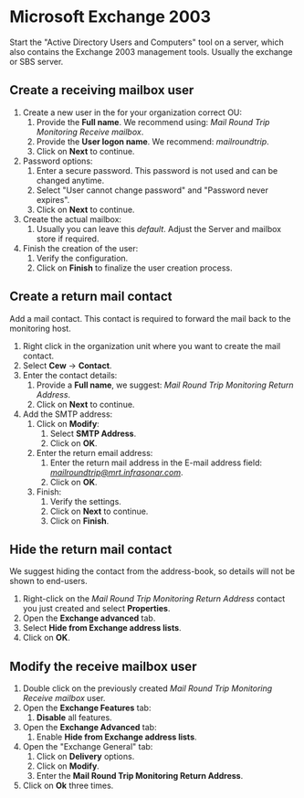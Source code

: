 # Microsoft Exchange 2003

Start the "Active Directory Users and Computers" tool on a server, which also contains the Exchange 2003 management tools. Usually the exchange or SBS server.

## Create a receiving mailbox user

1. Create a new user in the for your organization correct OU:
    1. Provide the **Full name**. We recommend using: *Mail Round Trip Monitoring Receive mailbox*.
    2. Provide the **User logon name**. We recommend: *mailroundtrip*.
    3. Click on **Next** to continue.
2. Password options:
    1. Enter a secure password. This password is not used and can be changed anytime.
    2. Select "User cannot change password" and "Password never expires".
    3. Click on **Next** to continue.
3. Create the actual mailbox:
    1. Usually you can leave this *default*. Adjust the Server and mailbox store if required.
4. Finish the creation of the user:
    1. Verify the configuration.
    2. Click on **Finish** to finalize the user creation process.

## Create a return mail contact

Add a mail contact. This contact is required to forward the mail back to the monitoring host.

1. Right click in the organization unit where you want to create the mail contact.
2. Select **Cew** -> **Contact**.
3. Enter the contact details:
   1. Provide a **Full name**, we suggest: *Mail Round Trip Monitoring Return Address*.
   2. Click on **Next** to continue.
4. Add the SMTP address:
    1. Click on **Modify**:
        1. Select **SMTP Address**.
        2. Click on **OK**.
    2. Enter the return email address:
        1. Enter the return mail address in the E-mail address field: *mailroundtrip@mrt.infrasonar.com*.
        2. Click on **OK**.
    3. Finish:
        1. Verify the settings.
        2. Click on **Next** to continue.
        3. Click on **Finish**.

## Hide the return mail contact

We suggest hiding the contact from the address-book, so details will not be shown to end-users.

1. Right-click on the *Mail Round Trip Monitoring Return Address* contact you just created and select **Properties**.
2. Open the **Exchange advanced** tab.
3. Select **Hide from Exchange address lists**.
4. Click on **OK**.

## Modify the receive mailbox user

1. Double click on the previously created *Mail Round Trip Monitoring Receive mailbox* user.
2. Open the **Exchange Features** tab:
    1. **Disable** all features.
3. Open the **Exchange Advanced** tab:
    1. Enable **Hide from Exchange address lists**.
4. Open the "Exchange General" tab:
    1. Click on **Delivery** options.
    2. Click on **Modify**.
    3. Enter the **Mail Round Trip Monitoring Return Address**.
5. Click on **Ok** three times.
